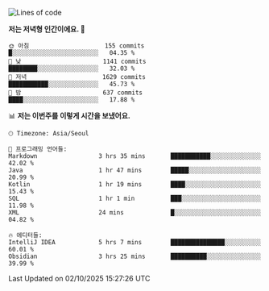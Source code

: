   <!--START_SECTION:waka-->
![Lines of code](https://img.shields.io/badge/%EC%A0%80%EB%8A%94%20%EC%97%AC%ED%83%9C%EA%B9%8C%EC%A7%80%20-1.9%20million%20%EC%A4%84%EC%9D%98%20%EC%BD%94%EB%93%9C%EB%A5%BC%20%EC%9E%91%EC%84%B1%ED%96%88%EC%96%B4%EC%9A%94.-blue)

**저는 저녁형 인간이에요. 🦉** 

```text
🌞 아침                     155 commits         █░░░░░░░░░░░░░░░░░░░░░░░░   04.35 % 
🌆 낮　                     1141 commits        ████████░░░░░░░░░░░░░░░░░   32.03 % 
🌃 저녁                     1629 commits        ███████████░░░░░░░░░░░░░░   45.73 % 
🌙 밤　                     637 commits         ████░░░░░░░░░░░░░░░░░░░░░   17.88 % 
```


📊 **저는 이번주를 이렇게 시간을 보냈어요.** 

```text
🕑︎ Timezone: Asia/Seoul

💬 프로그래밍 언어들: 
Markdown                 3 hrs 35 mins       ███████████░░░░░░░░░░░░░░   42.02 % 
Java                     1 hr 47 mins        █████░░░░░░░░░░░░░░░░░░░░   20.99 % 
Kotlin                   1 hr 19 mins        ████░░░░░░░░░░░░░░░░░░░░░   15.43 % 
SQL                      1 hr 1 min          ███░░░░░░░░░░░░░░░░░░░░░░   11.98 % 
XML                      24 mins             █░░░░░░░░░░░░░░░░░░░░░░░░   04.82 % 

🔥 에디터들: 
IntelliJ IDEA            5 hrs 7 mins        ███████████████░░░░░░░░░░   60.01 % 
Obsidian                 3 hrs 25 mins       ██████████░░░░░░░░░░░░░░░   39.99 % 
```


 Last Updated on 02/10/2025 15:27:26 UTC
<!--END_SECTION:waka-->
